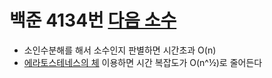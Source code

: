 # 백준 4134번 [다음 소수](https://www.acmicpc.net/problem/4134)
- 소인수분해를 해서 소수인지 판별하면 시간초과 O(n)
- [에라토스테네스의 체](../Algorithm/Prime_Number.md) 이용하면 시간 복잡도가 O(n^½)로 줄어든다